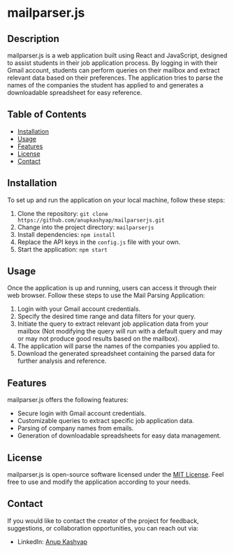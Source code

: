 # mailparser.js


## Description

mailparser.js is a web application built using React and JavaScript, designed to assist students in their job application process. By logging in with their Gmail account, students can perform queries on their mailbox and extract relevant data based on their preferences. The application tries to parse the names of the companies the student has applied to and generates a downloadable spreadsheet for easy reference.

## Table of Contents

- [Installation](#installation)
- [Usage](#usage)
- [Features](#features)
- [License](#license)
- [Contact](#contact)

## Installation

To set up and run the application on your local machine, follow these steps:

1. Clone the repository: `git clone https://github.com/anupkashyap/mailparserjs.git`
2. Change into the project directory: `mailparserjs`
3. Install dependencies: `npm install`
4. Replace the API keys in the `config.js` file with your own.
5. Start the application: `npm start`

## Usage

Once the application is up and running, users can access it through their web browser. Follow these steps to use the Mail Parsing Application:

1. Login with your Gmail account credentials.
2. Specify the desired time range and data filters for your query.
3. Initiate the query to extract relevant job application data from your mailbox (Not modifying the query will run with a default query and may or may not produce good results based on the mailbox).
4. The application will parse the names of the companies you applied to.
5. Download the generated spreadsheet containing the parsed data for further analysis and reference.

## Features

mailparser.js offers the following features:

- Secure login with Gmail account credentials.
- Customizable queries to extract specific job application data.
- Parsing of company names from emails.
- Generation of downloadable spreadsheets for easy data management.


## License

mailparser.js is open-source software licensed under the [MIT License](https://opensource.org/license/mit/). Feel free to use and modify the application according to your needs.


## Contact

If you would like to contact the creator of the project for feedback, suggestions, or collaboration opportunities, you can reach out via:

- LinkedIn: [Anup Kashyap](https://www.linkedin.com/in/anupkashyap)


